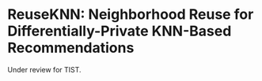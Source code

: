 # ReuseKNN: Neighborhood Reuse for Differentially-Private KNN-Based Recommendations

Under review for TIST.
